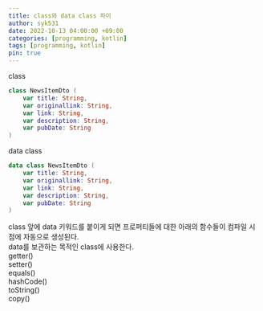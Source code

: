 ```yaml
---
title: class와 data class 차이
author: syk531
date: 2022-10-13 04:00:00 +09:00
categories: [programming, kotlin]
tags: [programming, kotlin]
pin: true
---
```

class

```kotlin
class NewsItemDto (
    var title: String,
    var originallink: String,
    var link: String,
    var description: String,
    var pubDate: String
)
```
data class

```kotlin
data class NewsItemDto (
    var title: String,
    var originallink: String,
    var link: String,
    var description: String,
    var pubDate: String
)
```

class 앞에 data 키워드를 붙이게 되면 프로퍼티들에 대한 아래의 함수들이 컴파일 시점에 자동으로 생성된다.   
data를 보관하는 목적인 class에 사용한다.   
getter()   
setter()   
equals()   
hashCode()   
toString()   
copy()   